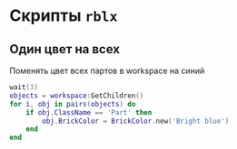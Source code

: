 # Скрипты `rblx`

## Один цвет на всех

Поменять цвет всех партов в workspace на синий
```lua
wait(3)
objects = workspace:GetChildren()
for i, obj in pairs(objects) do
	if obj.ClassName == 'Part' then
		obj.BrickColor = BrickColor.new('Bright blue')
	end
end
```